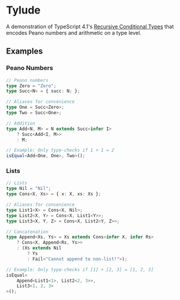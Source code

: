 # Tylude

A demonstration of TypeScript 4.1's [Recursive Conditional Types](https://devblogs.microsoft.com/typescript/announcing-typescript-4-1/#recursive-conditional-types) that encodes Peano numbers and arithmetic on a type level.

## Examples

### Peano Numbers

```typescript
// Peano numbers
type Zero = "Zero";
type Succ<N> = { succ: N; };

// Aliases for convenience
type One = Succ<Zero>;
type Two = Succ<One>;

// Addition
type Add<N, M> = N extends Succ<infer I>
    ? Succ<Add<I, M>>
    : M;

// Example: Only type-checks if 1 + 1 = 2
isEqual<Add<One, One>, Two>();
```

### Lists

```typescript
// Lists
type Nil = "Nil";
type Cons<X, Xs> = { x: X, xs: Xs };

// Aliases for convenience
type List1<X> = Cons<X, Nil>;
type List2<X, Y> = Cons<X, List1<Y>>;
type List3<X, Y, Z> = Cons<X, List2<Y, Z>>;

// Concatenation
type Append<Xs, Ys> = Xs extends Cons<infer X, infer Rs>
    ? Cons<X, Append<Rs, Ys>>
    : (Xs extends Nil
        ? Ys
        : Fail<"Cannot append to non-list!">);

// Example: Only type-checks if [1] + [2, 3] = [1, 2, 3]
isEqual<
    Append<List1<1>, List2<2, 3>>,
    List3<1, 2, 3>
>();
```
